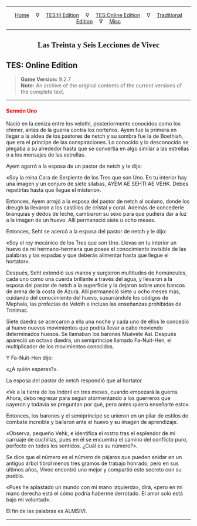 
---

<!-- Jekyll Page Links -->

<center>
<a href="../../../../index.html">Home</a>
&emsp;&nabla;&emsp;
<a href="../../../index-tes3.html">TES:III Edition</a>
&emsp;&nabla;&emsp;
<a href="../../../index-teso.html">TES:Online Edition</a>
&emsp;&nabla;&emsp;
<a href="../../../index-traditional.html">Traditional Edition</a>
&emsp;&nabla;&emsp;
<a href="../../../index-misc.html">Misc</a>
</center>

<!-- Markdown Body Below: -->

---

<center>
<h2><span style="font-family:Georgia">Las Treinta y Seis Lecciones de Vivec</span></h2>
</center>

## TES: Online Edition

> __Game Version:__ 9.2.7\
> __Note:__ An archive of the original contents of the current versions of the complete text.

---

#### <span style="color:red">Sermón Uno</span>

Nació en la ceniza entre los velothi, posteriormente conocidos como los chimer, antes de la guerra contra los norteños. Ayem fue la primera en llegar a la aldea de los pastores de netch y su sombra fue la de Boethiah, que era el príncipe de las conspiraciones. Lo conocido y lo desconocido se plegaba a su alrededor hasta que se convertía en algo similar a las estrellas o a los mensajes de las estrellas.

Ayem agarró a la esposa de un pastor de netch y le dijo:

«Soy la reina Cara de Serpiente de los Tres que son Uno. En tu interior hay una imagen y un conjuro de siete sílabas, AYEM AE SEHTI AE VEHK. Debes repetirlas hasta que llegue el misterio».

Entonces, Ayem arrojó a la esposa del pastor de netch al océano, donde los dreugh la llevaron a los castillos de cristal y coral. Además de concederle branquias y dedos de leche, cambiaron su sexo para que pudiera dar a luz a la imagen de un huevo. Allí permaneció siete u ocho meses.

Entonces, Seht se acercó a la esposa del pastor de netch y le dijo:

«Soy el rey mecánico de los Tres que son Uno. Llevas en tu interior un huevo de mi hermano-hermana que posee el conocimiento invisible de las palabras y las espadas y que deberás alimentar hasta que llegue el hortator».

Después, Seht extendió sus manos y surgieron multitudes de homúnculos, cada uno como una cuerda brillante a través del agua, y llevaron a la esposa del pastor de netch a la superficie y la dejaron sobre unos bancos de arena de la costa de Azura. Allí permaneció siete u ocho meses más, cuidando del conocimiento del huevo, susurrándole los códigos de Mephala, las profecías de Veloth e incluso las enseñanzas prohibidas de Trinimac.

Siete daedra se acercaron a ella una noche y cada uno de ellos le concedió al huevo nuevos movimientos que podría llevar a cabo moviendo determinados huesos. Se llamaban los barones Muévete Así. Después apareció un octavo daedra, un semipríncipe llamado Fa-Nuit-Hen, el multiplicador de los movimientos conocidos.

Y Fa-Nuit-Hen dijo:

«¿A quién esperas?».

La esposa del pastor de netch respondió que al hortator.

«Ve a la tierra de los Indoril en tres meses, cuando empezará la guerra. Ahora, debo regresar para seguir atormentando a los guerreros que cayeron y todavía se preguntan por qué, pero antes quiero enseñarte esto».

Entonces, los barones y el semipríncipe se unieron en un pilar de estilos de combate increíble y bailaron ante el huevo y su imagen de aprendizaje.

«Observa, pequeño Vehk, e identifica el rostro tras el esplendor de mi carruaje de cuchillas, pues en él se encuentra el camino del conflicto puro, perfecto en todos los sentidos. ¿Cuál es su número?».

Se dice que el número es el número de pájaros que pueden anidar en un antiguo árbol tibrol menos tres gramos de trabajo honrado, pero en sus últimos años, Vivec encontró uno mejor y compartió este secreto con su pueblo.

«Pues he aplastado un mundo con mi mano izquierda», dirá, «pero en mi mano derecha está el cómo podría haberme derrotado. El amor solo está bajo mi voluntad».

El fin de las palabras es ALMSIVI.

---
